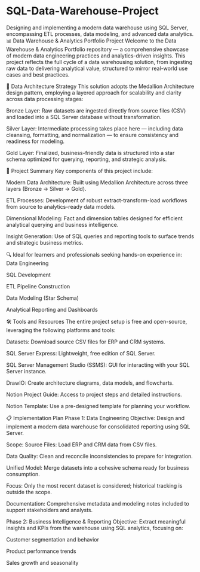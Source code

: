 # SQL-Data-Warehouse-Project
Designing and implementing a modern data warehouse using SQL Server, encompassing ETL processes, data modeling, and advanced data analytics.
📊 Data Warehouse & Analytics Portfolio Project
Welcome to the Data Warehouse & Analytics Portfolio repository — a comprehensive showcase of modern data engineering practices and analytics-driven insights. This project reflects the full cycle of a data warehousing solution, from ingesting raw data to delivering analytical value, structured to mirror real-world use cases and best practices.

🧱 Data Architecture Strategy
This solution adopts the Medallion Architecture design pattern, employing a layered approach for scalability and clarity across data processing stages:



Bronze Layer: Raw datasets are ingested directly from source files (CSV) and loaded into a SQL Server database without transformation.

Silver Layer: Intermediate processing takes place here — including data cleansing, formatting, and normalization — to ensure consistency and readiness for modeling.

Gold Layer: Finalized, business-friendly data is structured into a star schema optimized for querying, reporting, and strategic analysis.

🧾 Project Summary
Key components of this project include:

Modern Data Architecture: Built using Medallion Architecture across three layers (Bronze → Silver → Gold).

ETL Processes: Development of robust extract-transform-load workflows from source to analytics-ready data models.

Dimensional Modeling: Fact and dimension tables designed for efficient analytical querying and business intelligence.

Insight Generation: Use of SQL queries and reporting tools to surface trends and strategic business metrics.

🔍 Ideal for learners and professionals seeking hands-on experience in:
Data Engineering

SQL Development

ETL Pipeline Construction

Data Modeling (Star Schema)

Analytical Reporting and Dashboards

🛠 Tools and Resources
The entire project setup is free and open-source, leveraging the following platforms and tools:

Datasets: Download source CSV files for ERP and CRM systems.

SQL Server Express: Lightweight, free edition of SQL Server.

SQL Server Management Studio (SSMS): GUI for interacting with your SQL Server instance.

DrawIO: Create architecture diagrams, data models, and flowcharts.

Notion Project Guide: Access to project steps and detailed instructions.

Notion Template: Use a pre-designed template for planning your workflow.

📋 Implementation Plan
Phase 1: Data Engineering
Objective:
Design and implement a modern data warehouse for consolidated reporting using SQL Server.

Scope:
Source Files: Load ERP and CRM data from CSV files.

Data Quality: Clean and reconcile inconsistencies to prepare for integration.

Unified Model: Merge datasets into a cohesive schema ready for business consumption.

Focus: Only the most recent dataset is considered; historical tracking is outside the scope.

Documentation: Comprehensive metadata and modeling notes included to support stakeholders and analysts.

Phase 2: Business Intelligence & Reporting
Objective:
Extract meaningful insights and KPIs from the warehouse using SQL analytics, focusing on:

Customer segmentation and behavior

Product performance trends

Sales growth and seasonality
